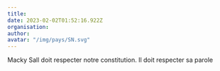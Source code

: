 ```yaml
---
title: 
date: 2023-02-02T01:52:16.922Z
organisation: 
author: 
avatar: "/img/pays/SN.svg"
---
```


Macky Sall doit respecter notre constitution. Il doit respecter sa parole